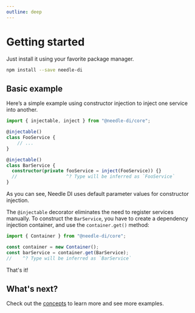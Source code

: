 ```yaml
---
outline: deep
---
```


# Getting started

Just install it using your favorite package manager.

```bash
npm install --save needle-di
```

## Basic example

Here’s a simple example using constructor injection to inject one service into another.

```typescript
import { injectable, inject } from "@needle-di/core";

@injectable()
class FooService {
    // ...
}

@injectable()
class BarService {
  constructor(private fooService = inject(FooService)) {}
  //                  ^? Type will be inferred as `FooService`
}
```
As you can see, Needle DI uses default parameter values for constructor injection.

The `@injectable` decorator eliminates the need to register services manually. To construct the `BarService`, you have 
to create a dependency injection container, and use the `container.get()` method:

```typescript
import { Container } from "@needle-di/core";

const container = new Container();
const barService = container.get(BarService);
//    ^? Type will be inferred as `BarService`
```

That's it!

## What's next?

Check out the [concepts](/concepts/binding) to learn more and see more examples.
